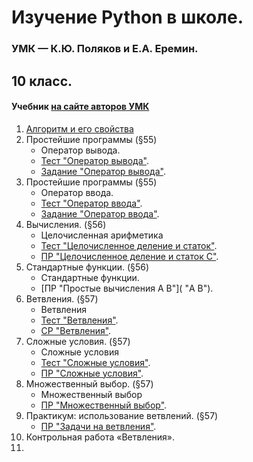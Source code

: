 # Изучение Python в школе.
### УМК — К.Ю. Поляков и Е.А. Еремин.
## 10 класс.
#### Учебник [на сайте авторов УМК](http://kpolyakov.spb.ru/loadstat.php?f=/download/ch10-8_python.pdf)
1. [Алгоритм и его свойства](01.Алгоритм_и_его_свойства.md "§54")
2. Простейшие программы  (§55)
    - Оператор вывода.
    - [Тест "Оператор вывода"](http://olimp.avk-wellcom.ru/moodle/mod/quiz/view.php?id=349).
    - [Задание "Оператор вывода"](http://olimp.avk-wellcom.ru/moodle/mod/assign/view.php?id=350). 
2. Простейшие программы  (§55)
    - Оператор ввода.
    - [Тест "Оператор ввода"]().
    - [Задание "Оператор ввода"](). 
4. Вычисления. (§56)
    - Целочисленная арифметика
    - [Тест "Целочисленное деление и статок"]().
    - [ПР "Целочисленное деление и статок C"]( "").
5. Стандартные функции. (§56)
    - Стандартные функции.
    - [ПР "Простые вычисления A B"]( "A B").
6. Ветвления. (§57)
    - Ветвления
    - [Тест "Ветвления"]().
    - [СР "Ветвления"]( "").
7. Сложные условия. (§57)
    - Сложные условия
    - [Тест "Сложные условия"]().
    - [ПР "Сложные условия"]( "").
8. Множественный выбор. (§57)
    - Множественный выбор
    - [ПР "Множественный выбор"]( "").
9. Практикум: использование ветвлений. (§57)
    - [ПР "Задачи на ветвления"]( "").
10. Контрольная работа «Ветвления».
11. 


